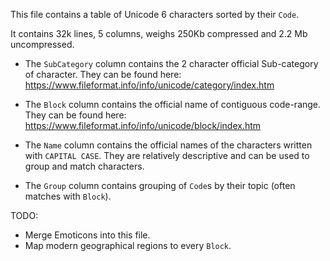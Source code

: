 This file contains a table of Unicode 6 characters sorted by their `Code`.

It contains 32k lines, 5 columns, weighs 250Kb compressed and 2.2 Mb uncompressed.

- The `SubCategory` column contains the 2 character official Sub-category of character. They can be found here:  https://www.fileformat.info/info/unicode/category/index.htm

- The `Block` column contains the official name of contiguous code-range. They can be found here: https://www.fileformat.info/info/unicode/block/index.htm

- The `Name` column contains the official names of the characters written with `CAPITAL CASE`. They are relatively descriptive and can be used to group and match characters. 

- The `Group` column contains grouping of `Code`s by their topic (often matches with `Block`).

TODO:
- Merge Emoticons into this file.
-	Map modern geographical regions to every `Block`.
